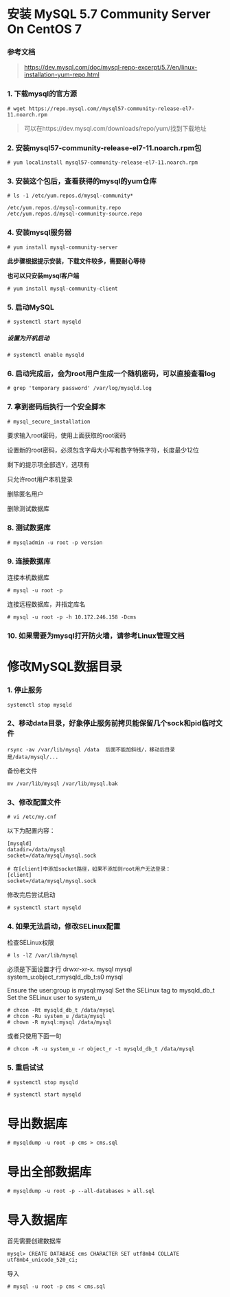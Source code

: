 # 安装 MySQL 5.7 Community Server On CentOS 7

### 参考文档
> https://dev.mysql.com/doc/mysql-repo-excerpt/5.7/en/linux-installation-yum-repo.html

### 1. 下载mysql的官方源
```
# wget https://repo.mysql.com//mysql57-community-release-el7-11.noarch.rpm
```
> 可以在https://dev.mysql.com/downloads/repo/yum/找到下载地址

### 2. 安装mysql57-community-release-el7-11.noarch.rpm包
```
# yum localinstall mysql57-community-release-el7-11.noarch.rpm
```

### 3. 安装这个包后，查看获得的mysql的yum仓库
```
# ls -1 /etc/yum.repos.d/mysql-community*
 
/etc/yum.repos.d/mysql-community.repo
/etc/yum.repos.d/mysql-community-source.repo
```

### 4. 安装mysql服务器
```
# yum install mysql-community-server
```
**此步骤根据提示安装，下载文件较多，需要耐心等待**

**也可以只安装mysql客户端**
```
# yum install mysql-community-client
```

### 5. 启动MySQL
```
# systemctl start mysqld
```
##### 设置为开机启动
```
# systemctl enable mysqld
```

### 6. 启动完成后，会为root用户生成一个随机密码，可以直接查看log
```
# grep 'temporary password' /var/log/mysqld.log
```

### 7. 拿到密码后执行一个安全脚本
```
# mysql_secure_installation
```
要求输入root密码，使用上面获取的root密码

设置新的root密码，必须包含字母大小写和数字特殊字符，长度最少12位

剩下的提示项全部选Y，选项有

只允许root用户本机登录

删除匿名用户

删除测试数据库

### 8. 测试数据库
```
# mysqladmin -u root -p version
```

### 9. 连接数据库
连接本机数据库
```
# mysql -u root -p
```

连接远程数据库，并指定库名
```
# mysql -u root -p -h 10.172.246.158 -Dcms
```

### 10. 如果需要为mysql打开防火墙，请参考Linux管理文档



# 修改MySQL数据目录


### 1. 停止服务
```
systemctl stop mysqld
```

### 2、移动data目录，好象停止服务前拷贝能保留几个sock和pid临时文件
```
rsync -av /var/lib/mysql /data  后面不能加斜线/，移动后目录是/data/mysql/...
```

备份老文件
```
mv /var/lib/mysql /var/lib/mysql.bak
```

### 3、修改配置文件
```
# vi /etc/my.cnf
```

以下为配置内容：
```
[mysqld]
datadir=/data/mysql
socket=/data/mysql/mysql.sock 
 
# 在[client]中添加socket路径，如果不添加则root用户无法登录：
[client]
socket=/data/mysql/mysql.sock
```

修改完后尝试启动
```
# systemctl start mysqld
```

### 4. 如果无法启动，修改SELinux配置

检查SELinux权限
```
# ls -lZ /var/lib/mysql
```
必须是下面设置才行
drwxr-xr-x. mysql mysql system_u:object_r:mysqld_db_t:s0 mysql

Ensure the user:group is mysql:mysql
Set the SELinux tag to mysqld_db_t
Set the SELinux user to system_u

```
# chcon -Rt mysqld_db_t /data/mysql
# chcon -Ru system_u /data/mysql
# chown -R mysql:mysql /data/mysql
```

或者只使用下面一句
```
# chcon -R -u system_u -r object_r -t mysqld_db_t /data/mysql
```


### 5. 重启试试
```
# systemctl stop mysqld
 
# systemctl start mysqld
```

# 导出数据库
```
# mysqldump -u root -p cms > cms.sql
```
# 导出全部数据库
```
# mysqldump -u root -p --all-databases > all.sql

```

# 导入数据库
首先需要创建数据库
```
mysql> CREATE DATABASE cms CHARACTER SET utf8mb4 COLLATE utf8mb4_unicode_520_ci;
```
导入
```
# mysql -u root -p cms < cms.sql
```
